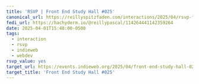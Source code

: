 ```yaml
---
title: 'RSVP | Front End Study Hall #025'
canonical_url: https://reillyspitzfaden.com/interactions/2025/04/rsvp-front-end-study-hall-025/
fedi_url: https://hachyderm.io/@reillypascal/114264441142359264
date: 2025-04-01T15:48:00-0500
tags:
  - interaction
  - rsvp
  - indieweb
  - webdev
rsvp_value: yes
target_url: https://events.indieweb.org/2025/04/front-end-study-hall-025-WKu1yLDGBbMm
target_title: 'Front End Study Hall #025'
---
```

